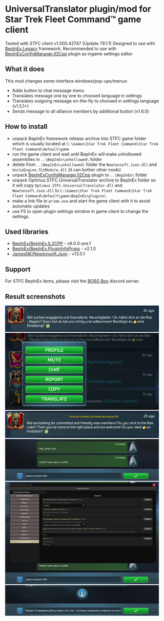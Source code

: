 # UniversalTranslator plugin/mod for Star Trek Fleet Command™ game client
Tested with STFC client v1.000.42747 (Update 79.1.1)
Designed to use with [BepInEx.Legacy](https://github.com/Plurimus/BepInEx.Legacy) framework.
Recommended to use with [BepInExConfigManager.Il2Cpp](https://github.com/sinai-dev/BepInExConfigManager) plugin as ingame settings editor

## What it does
This mod changes some interface windows/pop-ups/menus:
- Adds button to chat message menu
- Translates message one by one to choosed language in settings
- Translates outgoing message on-the-fly to choosed in settings language (v1.5.1+)
- Sends message to all alliance members by additional button (v1.6.0)
  
## How to install
- unpack BepInEx framework release archive into STFC game folder which is usually located at `C:\Games\Star Trek Fleet Command\Star Trek Fleet Command\default\game`
- run the game client and wait until BepInEx will make unhollowed assemblies in `..\BepInEx\unhollowed\` folder
- delete from `..\BepInEx\unhollowed\` folder the `Newtonsoft.Json.dll` and `UnityEngine.TLSModule.dll` (it can bother other mods)
- unpack [BepInExConfigManager.Il2Cpp](https://github.com/sinai-dev/BepInExConfigManager) plugin to `..\BepInEx\` folder
- unpack Optimus.STFC.UniversalTranslator archive to BepInEx folder so it will copy `Optimus.STFC.UniversalTranslator.dll` and `Newtonsoft.Json.dll` to `C:\Games\Star Trek Fleet Command\Star Trek Fleet Command\default\game\BepInEx\plugins\`
- make a link file to `prime.exe` and start the game client with it to avoid automatic updates
- use F5 to open plugin settings window in game client to change the settings. 

## Used libraries
- [BepInEx/BepInEx.IL2CPP](https://nuget.bepinex.dev/packages/BepInEx.IL2CPP) - v6.0.0-pre.1
- [BepInEx/BepInEx.PluginInfoProps](https://nuget.bepinex.dev/packages/BepInEx.PluginInfoProps) - v2.1.0
- [JamesNK/Newtonsoft.Json](https://github.com/JamesNK/Newtonsoft.Json) - v13.0.1

## Support
For STFC BepInEx items, please visit the [BORG Box](https://discord.gg/8MRcfserGH) discord server.

## Result screenshots
![UniversalTranslator1](UniversalTranslator_before.png)
![UniversalTranslator2](UniversalTranslator1.png)
![UniversalTranslator3](UniversalTranslator_after.png)
![UniversalTranslator4](UniversalTranslator_outgoing.png)
![UniversalTranslator5](UniversalTranslator_settings.png)
![UniversalTranslator6](UniversalTranslator_AllAlliance.png)


